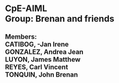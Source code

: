 # CpE-AIML <br> Group: Brenan and friends  
## Members: <br> CATIBOG, -Jan Irene <br> GONZALEZ, Andrea Jean <br> LUYON, James Matthew <br> REYES, Carl Vincent <br>TONQUIN, John Brenan 
